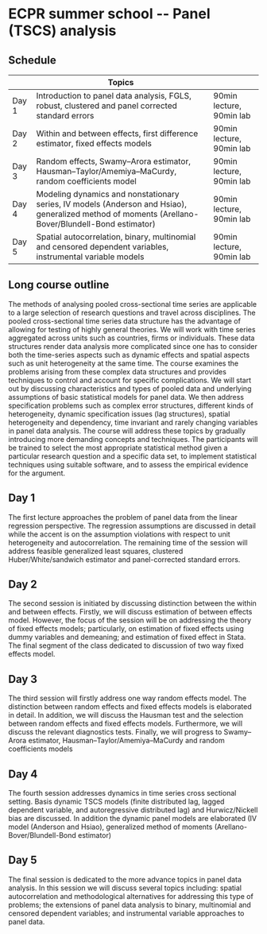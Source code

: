 # ECPR summer school -- Panel (TSCS) analysis

## Schedule

|        | Topics       |                                    |     
| ------ | ------------ | ---------------------------------------|
| Day 1  | Introduction to panel data analysis, FGLS, robust, clustered and panel corrected standard errors|90min lecture, 90min lab |
| Day 2  | Within and between effects, first difference estimator, fixed effects models  | 90min lecture, 90min lab |
| Day 3  | Random effects, Swamy–Arora estimator, Hausman–Taylor/Amemiya–MaCurdy, random coefficients model | 90min lecture, 90min lab |
| Day 4  | Modeling dynamics and nonstationary series, IV models (Anderson and Hsiao), generalized method of moments (Arellano-Bover/Blundell-Bond estimator) | 90min lecture, 90min lab |
| Day 5  | Spatial autocorrelation, binary, multinomial and censored dependent variables, instrumental variable models| 90min lecture, 90min lab |



## Long course outline 

The methods of analysing pooled cross-sectional time series are applicable to a large selection of research questions and travel across disciplines. The pooled cross-sectional time series data structure has the advantage of allowing for testing of highly general theories. We will work with time series aggregated across units such as countries, firms or individuals. These data structures render data analysis more complicated since one has to consider both the time-series aspects such as dynamic effects and spatial aspects such as unit heterogeneity at the same time. The course examines the problems arising from these complex data structures and provides techniques to control and account for specific complications. We will start out by discussing characteristics and types of pooled data and underlying assumptions of basic statistical models for panel data. We then address specification problems such as complex error structures, different kinds of heterogeneity, dynamic specification issues (lag structures), spatial heterogeneity and dependency, time invariant and rarely changing variables in panel data analysis. The course will address these topics by gradually introducing more demanding concepts and techniques. The participants will be trained to select the most appropriate statistical method given a particular research question and a specific data set, to implement statistical techniques using suitable software, and to assess the empirical evidence for the argument.

## Day 1

The first lecture approaches the problem of panel data from the linear regression perspective. The regression assumptions are discussed in detail while the accent is on the assumption violations with respect to unit heterogeneity and autocorrelation. The remaining time of the session will address feasible generalized least squares, clustered Huber/White/sandwich estimator and panel-corrected standard errors.

## Day 2

The second session is initiated by discussing distinction between the within and between effects. Firstly, we will discuss estimation of between effects model. However, the focus of the session will be on addressing the theory of fixed effects models; particularly, on estimation of fixed effects using dummy variables and demeaning; and estimation of fixed effect in Stata. The final segment of the class dedicated to discussion of two way fixed effects model.

## Day 3

The third session will firstly address one way random effects model. The distinction between random effects and fixed effects models is elaborated in detail. In addition, we will discuss the Hausman test and the selection between random effects and fixed effects models. Furthermore, we will discuss the relevant diagnostics tests. Finally, we will progress to  Swamy–Arora estimator, Hausman–Taylor/Amemiya–MaCurdy and random coefficients models

## Day 4

The fourth session addresses dynamics in time series cross sectional setting. Basis dynamic TSCS models (finite distributed lag, lagged dependent variable, and autoregressive distributed lag) and Hurwicz/Nickell bias are discussed. In addition the dynamic panel models are elaborated (IV model (Anderson and Hsiao), generalized method of moments (Arellano-Bover/Blundell-Bond estimator)

## Day 5

The final session is dedicated to the more advance topics in panel data analysis. In this session we will discuss several topics including: spatial autocorrelation and methodological alternatives for addressing this type of problems; the extensions of panel data analysis to binary, multinomial and censored dependent variables; and instrumental variable approaches to panel data.

